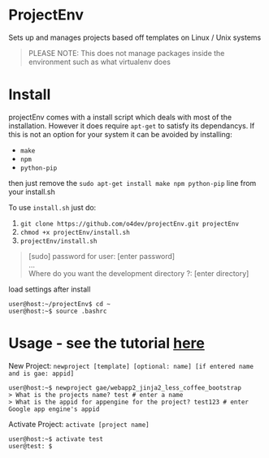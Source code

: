 ProjectEnv
==========

Sets up and manages projects based off templates on Linux / Unix systems

> PLEASE NOTE: This does not manage packages inside the environment such as what virtualenv does

Install
=======
projectEnv comes with a install script which deals with most of the installation. However it
does require `apt-get` to satisfy its dependancys. If this is not an option for your system
it can be avoided by installing:
* `make`
* `npm`
* `python-pip`

then just remove the `sudo apt-get install make npm python-pip` line from your install.sh


To use `install.sh` just do:

1. ```git clone https://github.com/o4dev/projectEnv.git projectEnv```
3. ```chmod +x projectEnv/install.sh```
4. ```projectEnv/install.sh```

> [sudo] password for user: [enter password]<br>
> ... <br>
> Where do you want the development directory ?: [enter directory]


load settings after install
```
user@host:~/projectEnv$ cd ~
user@host:~$ source .bashrc
```

Usage - see the tutorial [here](https://github.com/o4dev/projectEnv/wiki/Tutorial)
=====

New Project:
```newproject [template] [optional: name] [if entered name and is gae: appid]```

```
user@host:~$ newproject gae/webapp2_jinja2_less_coffee_bootstrap
> What is the projects name? test # enter a name
> What is the appid for appengine for the project? test123 # enter Google app engine's appid
```

Activate Project:
```activate [project name]```

```
user@host:~$ activate test
user@test: $
```